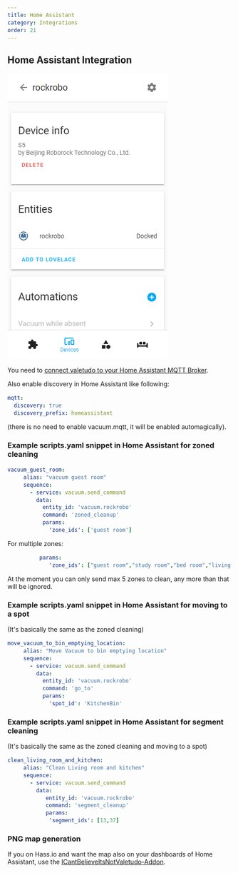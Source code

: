 ```yaml
---
title: Home Assistant
category: Integrations
order: 21
---
```

## Home Assistant Integration

![image](./img/valetudo_device_homeassistant.png)

You need to [connect valetudo to your Home Assistant MQTT Broker](./mqtt.html).

Also enable discovery in Home Assistant like following:

```yaml
mqtt:
  discovery: true
  discovery_prefix: homeassistant
```

(there is no need to enable vacuum.mqtt, it will be enabled automagically).

### Example scripts.yaml snippet in Home Assistant for zoned cleaning

```yaml
vacuum_guest_room:
     alias: "vacuum guest room"
     sequence:
       - service: vacuum.send_command
         data:
           entity_id: 'vacuum.rockrobo'
           command: 'zoned_cleanup'
           params:
             'zone_ids': ['guest room']
```

For multiple zones:

```yaml
          params:
             'zone_ids': ["guest room","study room","bed room","living room"]
```

At the moment you can only send max 5 zones to clean, any more than that will be ignored.

### Example scripts.yaml snippet in Home Assistant for moving to a spot

(It's basically the same as the zoned cleaning)

```yaml
move_vacuum_to_bin_emptying_location:
     alias: "Move Vacuum to bin emptying location"
     sequence:
       - service: vacuum.send_command
         data:
           entity_id: 'vacuum.rockrobo'
           command: 'go_to'
           params:
             'spot_id': 'KitchenBin'
```

### Example scripts.yaml snippet in Home Assistant for segment cleaning

(It's basically the same as the zoned cleaning and moving to a spot)

```yaml
clean_living_room_and_kitchen:
     alias: "Clean Living room and kitchen"
     sequence:
       - service: vacuum.send_command
         data:
            entity_id: 'vacuum.rockrobo'
            command: 'segment_cleanup'
            params:
             'segment_ids': [13,37]
```


### PNG map generation

If you on Hass.io and want the map also on your dashboards of Home Assistant, use the [ICantBelieveItsNotValetudo-Addon](https://github.com/Poeschl/Hassio-Addons/tree/master/ICantBelieveItsNotValetudo).
